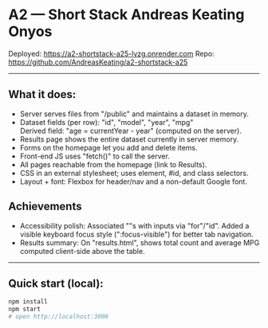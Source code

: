 # A2 — Short Stack Andreas Keating Onyos

Deployed: https://a2-shortstack-a25-lyzg.onrender.com 
Repo: https://github.com/AndreasKeating/a2-shortstack-a25

---

## What it does:
- Server serves files from "/public" and maintains a dataset in memory.
- Dataset fields (per row): "id", "model", "year", "mpg"  
  Derived field: "age = currentYear - year" (computed on the server).
- Results page shows the entire dataset currently in server memory.
- Forms on the homepage let you add and delete items.
- Front-end JS uses "fetch()" to call the server.
- All pages reachable from the homepage (link to Results).
- CSS in an external stylesheet; uses element, #id, and class selectors.
- Layout + font: Flexbox for header/nav and a non-default Google font.

## Achievements
- Accessibility polish: Associated "<label>"s with inputs via "for"/"id". Added a visible keyboard focus style (":focus-visible") for better tab navigation.
- Results summary: On "results.html", shows total count and average MPG computed client-side above the table.

---

## Quick start (local):

```bash
npm install
npm start
# open http://localhost:3000
